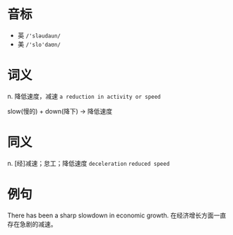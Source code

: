 # 音标

- 英 `/'sləudaun/`
- 美 `/'slo'daʊn/`

# 词义

n. 降低速度，减速
`a reduction in activity or speed`



slow(慢的) + down(降下) → 降低速度

# 同义

n. [经]减速；怠工；降低速度
`deceleration` `reduced speed`

# 例句

There has been a sharp slowdown in economic growth.
在经济增长方面一直存在急剧的减速。


